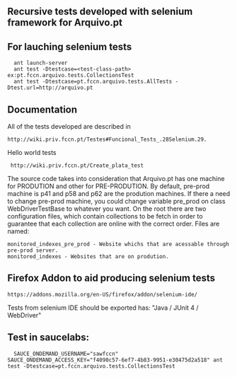 Recursive tests developed with selenium framework for Arquivo.pt
---------------

For lauching selenium tests
------------------
```
  ant launch-server
  ant test -Dtestcase=<test-class-path> ex:pt.fccn.arquivo.tests.CollectionsTest 
  ant test -Dtestcase=pt.fccn.arquivo.tests.AllTests -Dtest.url=http://arquivo.pt
```
Documentation
--------------

  All of the tests developed  are described in 
```
http://wiki.priv.fccn.pt/Testes#Funcional_Tests_.28Selenium.29.
```
Hello world tests

```
 http://wiki.priv.fccn.pt/Create_plata_test
```
The source code takes into consideration that Arquivo.pt has one machine for PRODUTION and other for PRE-PRODUTION. By default, pre-prod machine is p41 and p58 and p62 are the prodution machines.
If there a need to change pre-prod machine, you could change variable pre_prod on class WebDriverTestBase to whatever you want.
On the root there are two configuration files, which contain collections to be fetch in order to guarantee that each collection are online with the correct order. 
Files are named:
```
monitored_indexes_pre_prod - Website whichs that are acessable through pre-prod server.
monitored_indexes - Websites that are on prodution.
```
Firefox Addon to aid producing selenium tests
-------------------------------
```
https://addons.mozilla.org/en-US/firefox/addon/selenium-ide/
```
Tests from selenium IDE should be exported has: "Java / JUnit 4 / WebDriver"


Test in saucelabs:
-----------------
```
  SAUCE_ONDEMAND_USERNAME="sawfccn" SAUCE_ONDEMAND_ACCESS_KEY="f4090c57-6ef7-4b83-9951-e30475d2a518" ant test -Dtestcase=pt.fccn.arquivo.tests.CollectionsTest
```
